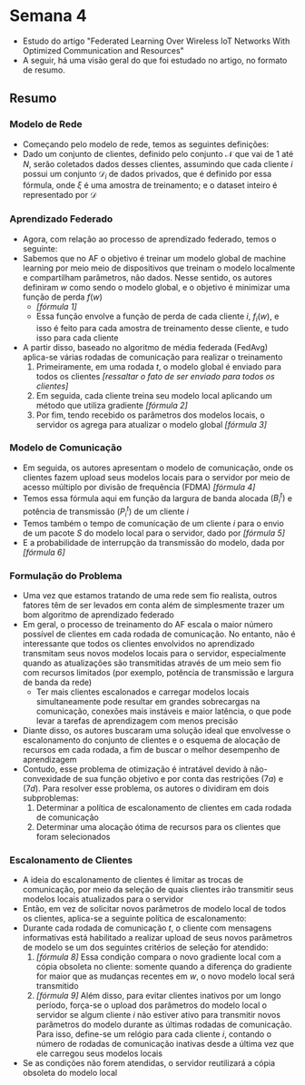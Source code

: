 # Semana 4

- Estudo do artigo "Federated Learning Over Wireless IoT Networks
With Optimized Communication and Resources"
- A seguir, há uma visão geral do que foi estudado no artigo, no formato de resumo.

## Resumo

### **Modelo de Rede**

- Começando pelo modelo de rede, temos as seguintes definições:
- Dado um conjunto de clientes, definido pelo conjunto $\mathcal N$ que vai de $1$ até $N$, serão coletados dados desses clientes, assumindo que cada cliente $i$ possui um conjunto $\mathcal D_i$ de dados privados, que é definido por essa fórmula, onde $\xi$ é uma amostra de treinamento; e o dataset inteiro é representado por $\mathcal D$

### Aprendizado Federado

- Agora, com relação ao processo de aprendizado federado, temos o seguinte:
- Sabemos que no AF o objetivo é treinar um modelo global de machine learning por meio meio de dispositivos que treinam o modelo localmente e compartilham parâmetros, não dados. Nesse sentido, os autores definiram $w$ como sendo o modelo global, e o objetivo é minimizar uma função de perda $f(w)$
    - *[fórmula 1]*
    - Essa função envolve a função de perda de cada cliente $i$, $f_i(w)$, e isso é feito para cada amostra de treinamento desse cliente, e tudo isso para cada cliente
- A partir disso, baseado no algoritmo de média federada (FedAvg) aplica-se várias rodadas de comunicação para realizar o treinamento
    1. Primeiramente, em uma rodada $t$, o modelo global é enviado para todos os clientes *[ressaltar o fato de ser enviado para todos os clientes]*
    2. Em seguida, cada cliente treina seu modelo local aplicando um método que utiliza gradiente *[fórmula 2]*
    3. Por fim, tendo recebido os parâmetros dos modelos locais, o servidor os agrega para atualizar o modelo global *[fórmula 3]*

### **Modelo de Comunicação**

- Em seguida, os autores apresentam o modelo de comunicação, onde os clientes fazem upload seus modelos locais para o servidor por meio de acesso múltiplo por divisão de frequência (FDMA) *[fórmula 4]*
- Temos essa fórmula aqui em função da largura de banda alocada $(B^t_i)$ e potência de transmissão $(P^t_i)$ de um cliente $i$
- Temos também o tempo de comunicação de um cliente $i$ para o envio de um pacote $S$ do modelo local para o servidor, dado por *[fórmula 5]*
- E a probabilidade de interrupção da transmissão do modelo, dada por *[fórmula 6]*

### **Formulação do Problema**

- Uma vez que estamos tratando de uma rede sem fio realista, outros fatores têm de ser levados em conta além de simplesmente trazer um bom algoritmo de aprendizado federado
- Em geral, o processo de treinamento do AF escala o maior número possível de clientes em cada rodada de comunicação. No entanto, não é interessante que todos os clientes envolvidos no aprendizado transmitam seus novos modelos locais para o servidor, especialmente quando as atualizações são transmitidas através de um meio sem fio com recursos limitados (por exemplo, potência de transmissão e largura de banda da rede)
    - Ter mais clientes escalonados e carregar modelos locais simultaneamente pode resultar em grandes sobrecargas na comunicação, conexões mais instáveis e maior latência, o que pode levar a tarefas de aprendizagem com menos precisão
- Diante disso, os autores buscaram uma solução ideal que envolvesse o escalonamento do conjunto de clientes e o esquema de alocação de recursos em cada rodada, a fim de buscar o melhor desempenho de aprendizagem
- Contudo, esse problema de otimização é intratável devido à não-convexidade de sua função objetivo e por conta das restrições $(7a)$ e $(7d)$. Para resolver esse problema, os autores o dividiram em dois subproblemas:
    1. Determinar a política de escalonamento de clientes em cada rodada de comunicação
    2. Determinar uma alocação ótima de recursos para os clientes que foram selecionados

### Escalonamento de Clientes

- A ideia do escalonamento de clientes é limitar as trocas de comunicação, por meio da seleção de quais clientes irão transmitir seus modelos locais atualizados para o servidor
- Então, em vez de solicitar novos parâmetros de modelo local de todos os clientes, aplica-se a seguinte política de escalonamento:
- Durante cada rodada de comunicação $t$, o cliente com mensagens informativas está habilitado a realizar upload de seus novos parâmetros de modelo se um dos seguintes critérios de seleção for atendido:
    1. *[fórmula 8]* Essa condição compara o novo gradiente local com a cópia obsoleta no cliente: somente quando a diferença do gradiente for maior que as mudanças recentes em $w$, o novo modelo local será transmitido
    2. *[fórmula 9]* Além disso, para evitar clientes inativos por um longo período, força-se o upload dos parâmetros do modelo local o servidor se algum cliente $i$ não estiver ativo para transmitir novos parâmetros do modelo durante as últimas rodadas de comunicação. Para isso, define-se um relógio para cada cliente $i$, contando o número de rodadas de comunicação inativas desde a última vez que ele carregou seus modelos locais
- Se as condições não forem atendidas, o servidor reutilizará a cópia obsoleta do modelo local